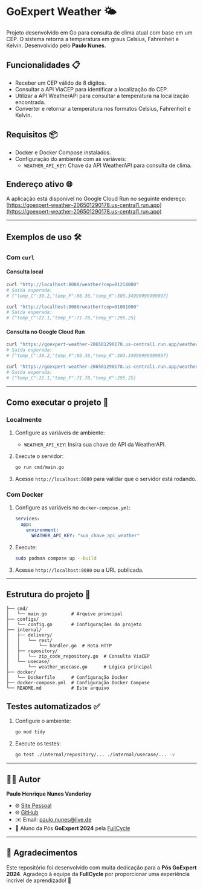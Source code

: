 
# GoExpert Weather 🌤️

Projeto desenvolvido em Go para consulta de clima atual com base em um CEP. O sistema retorna a temperatura em graus Celsius, Fahrenheit e Kelvin. Desenvolvido pelo **Paulo Nunes**.

## Funcionalidades 📋

- Receber um CEP válido de 8 dígitos.
- Consultar a API ViaCEP para identificar a localização do CEP.
- Utilizar a API WeatherAPI para consultar a temperatura na localização encontrada.
- Converter e retornar a temperatura nos formatos Celsius, Fahrenheit e Kelvin.

## Requisitos 📦

- Docker e Docker Compose instalados.
- Configuração do ambiente com as variáveis:
  - `WEATHER_API_KEY`: Chave da API WeatherAPI para consulta de clima.

## Endereço ativo 🌐

A aplicação está disponível no Google Cloud Run no seguinte endereço:  
[https://goexpert-weather-206501290178.us-central1.run.app](https://goexpert-weather-206501290178.us-central1.run.app)

---

## Exemplos de uso 🛠️

### Com `curl`

#### Consulta local

```bash
curl "http://localhost:8080/weather?cep=01214000"
# Saída esperada:
# {"temp_C":30.2,"temp_F":86.36,"temp_K":303.34999999999997}

curl "http://localhost:8080/weather?cep=01001000"
# Saída esperada:
# {"temp_C":22.1,"temp_F":71.78,"temp_K":295.25}
```

#### Consulta no Google Cloud Run

```bash
curl "https://goexpert-weather-206501290178.us-central1.run.app/weather?cep=01214000"
# Saída esperada:
# {"temp_C":30.2,"temp_F":86.36,"temp_K":303.34999999999997}

curl "https://goexpert-weather-206501290178.us-central1.run.app/weather?cep=01001000"
# Saída esperada:
# {"temp_C":22.1,"temp_F":71.78,"temp_K":295.25}
```

---

## Como executar o projeto 🚀

### Localmente

1. Configure as variáveis de ambiente:
   - `WEATHER_API_KEY`: Insira sua chave de API da WeatherAPI.

2. Execute o servidor:
   ```bash
   go run cmd/main.go
   ```

3. Acesse `http://localhost:8080` para validar que o servidor está rodando.

### Com Docker

1. Configure as variáveis no `docker-compose.yml`:
   ```yaml
   services:
     app:
       environment:
         WEATHER_API_KEY: "sua_chave_api_weather"
   ```

2. Execute:
   ```bash
   sudo podman compose up --build
   ```

3. Acesse `http://localhost:8080` ou a URL publicada.

---

## Estrutura do projeto 📂

```
├── cmd/
│   └── main.go         # Arquivo principal
├── configs/
│   └── config.go       # Configurações do projeto
├── internal/
│   ├── delivery/
│   │   └── rest/
│   │       └── handler.go  # Rota HTTP
│   ├── repository/
│   │   └── zip_code_repository.go  # Consulta ViaCEP
│   └── usecase/
│       └── weather_usecase.go      # Lógica principal
├── docker/
│   └── Dockerfile      # Configuração Docker
├── docker-compose.yml  # Configuração Docker Compose
└── README.md           # Este arquivo
```

## Testes automatizados ✅

1. Configure o ambiente:
   ```bash
   go mod tidy
   ```

2. Execute os testes:
   ```bash
   go test ./internal/repository/... ./internal/usecase/... -v
   ```
---

## 👨‍💻 Autor

**Paulo Henrique Nunes Vanderley**  
- 🌐 [Site Pessoal](https://www.paulonunes.dev/)  
- 🌐 [GitHub](https://github.com/paulnune)  
- ✉️ Email: [paulo.nunes@live.de](mailto:paulo.nunes@live.de)  
- 🚀 Aluno da Pós **GoExpert 2024** pela [FullCycle](https://fullcycle.com.br)

---

## 🎉 Agradecimentos

Este repositório foi desenvolvido com muita dedicação para a **Pós GoExpert 2024**. Agradeço à equipe da **FullCycle** por proporcionar uma experiência incrível de aprendizado! 🚀
